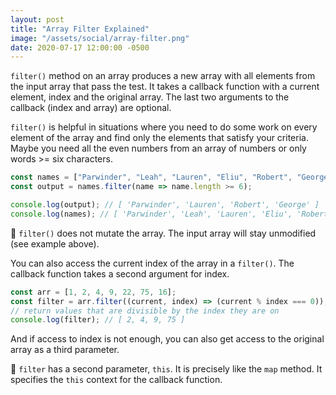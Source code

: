 ```yaml
---
layout: post
title: "Array Filter Explained"
image: "/assets/social/array-filter.png"
date: 2020-07-17 12:00:00 -0500
---
```


`filter()` method on an array produces a new array with all elements from the input array that pass the test. It takes a callback function with a current element, index and the original array. The last two arguments to the callback (index and array) are optional.

`filter()` is helpful in situations where you need to do some work on every element of the array and find only the elements that satisfy your criteria. Maybe you need all the even numbers from an array of numbers or only words >= six characters.

```javascript
const names = ["Parwinder", "Leah", "Lauren", "Eliu", "Robert", "George", "Eric"];
const output = names.filter(name => name.length >= 6);

console.log(output); // [ 'Parwinder', 'Lauren', 'Robert', 'George' ]
console.log(names); // [ 'Parwinder', 'Leah', 'Lauren', 'Eliu', 'Robert', 'George', 'Eric' ]
```

🚨 `filter()` does not mutate the array. The input array will stay unmodified (see example above).

You can also access the current index of the array in a `filter()`. The callback function takes a second argument for index.

```javascript
const arr = [1, 2, 4, 9, 22, 75, 16];
const filter = arr.filter((current, index) => (current % index === 0));
// return values that are divisible by the index they are on
console.log(filter); // [ 2, 4, 9, 75 ]
```

And if access to index is not enough, you can also get access to the original array as a third parameter.

🚨 `filter` has a second parameter, `this`. It is precisely like the `map` method. It specifies the `this` context for the callback function.

